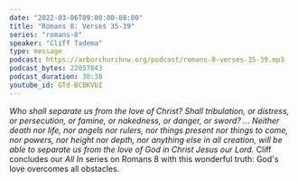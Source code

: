 ```yaml
---
date: "2022-03-06T09:00:00-08:00"
title: "Romans 8: Verses 35-39"
series: "romans-8"
speaker: "Cliff Tadema"
type: message
podcast: https://arborchurchnw.org/podcast/romans-8-verses-35-39.mp3
podcast_bytes: 22057843
podcast_duration: 30:38
youtube_id: GTd-BCBKVbI
---
```


*Who shall separate us from the love of Christ? Shall tribulation, or distress, or persecution, or famine, or nakedness, or danger, or sword? ... Neither death nor life, nor angels nor rulers, nor things present nor things to come, nor powers, nor height nor depth, nor anything else in all creation, will be able to separate us from the love of God in Christ Jesus our Lord.* Cliff concludes our *All In* series on Romans 8 with this wonderful truth: God's love overcomes all obstacles.
